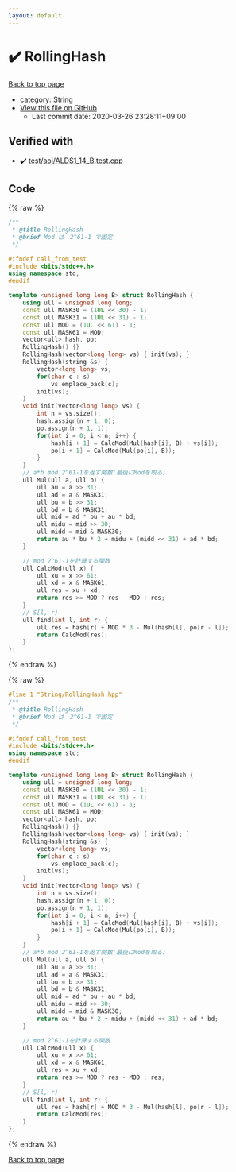 ```yaml
---
layout: default
---
```


<!-- mathjax config similar to math.stackexchange -->
<script type="text/javascript" async
  src="https://cdnjs.cloudflare.com/ajax/libs/mathjax/2.7.5/MathJax.js?config=TeX-MML-AM_CHTML">
</script>
<script type="text/x-mathjax-config">
  MathJax.Hub.Config({
    TeX: { equationNumbers: { autoNumber: "AMS" }},
    tex2jax: {
      inlineMath: [ ['$','$'] ],
      processEscapes: true
    },
    "HTML-CSS": { matchFontHeight: false },
    displayAlign: "left",
    displayIndent: "2em"
  });
</script>

<script type="text/javascript" src="https://cdnjs.cloudflare.com/ajax/libs/jquery/3.4.1/jquery.min.js"></script>
<script src="https://cdn.jsdelivr.net/npm/jquery-balloon-js@1.1.2/jquery.balloon.min.js" integrity="sha256-ZEYs9VrgAeNuPvs15E39OsyOJaIkXEEt10fzxJ20+2I=" crossorigin="anonymous"></script>
<script type="text/javascript" src="../../assets/js/copy-button.js"></script>
<link rel="stylesheet" href="../../assets/css/copy-button.css" />


# :heavy_check_mark: RollingHash

<a href="../../index.html">Back to top page</a>

* category: <a href="../../index.html#27118326006d3829667a400ad23d5d98">String</a>
* <a href="{{ site.github.repository_url }}/blob/master/String/RollingHash.hpp">View this file on GitHub</a>
    - Last commit date: 2020-03-26 23:28:11+09:00




## Verified with

* :heavy_check_mark: <a href="../../verify/test/aoj/ALDS1_14_B.test.cpp.html">test/aoj/ALDS1_14_B.test.cpp</a>


## Code

<a id="unbundled"></a>
{% raw %}
```cpp
/**
 * @title RollingHash
 * @brief Mod は　2^61-1 で固定
 */

#ifndef call_from_test
#include <bits/stdc++.h>
using namespace std;
#endif

template <unsigned long long B> struct RollingHash {
    using ull = unsigned long long;
    const ull MASK30 = (1UL << 30) - 1;
    const ull MASK31 = (1UL << 31) - 1;
    const ull MOD = (1UL << 61) - 1;
    const ull MASK61 = MOD;
    vector<ull> hash, po;
    RollingHash() {}
    RollingHash(vector<long long> vs) { init(vs); }
    RollingHash(string &s) {
        vector<long long> vs;
        for(char c : s)
            vs.emplace_back(c);
        init(vs);
    }
    void init(vector<long long> vs) {
        int n = vs.size();
        hash.assign(n + 1, 0);
        po.assign(n + 1, 1);
        for(int i = 0; i < n; i++) {
            hash[i + 1] = CalcMod(Mul(hash[i], B) + vs[i]);
            po[i + 1] = CalcMod(Mul(po[i], B));
        }
    }
    // a*b mod 2^61-1を返す関数(最後にModを取る)
    ull Mul(ull a, ull b) {
        ull au = a >> 31;
        ull ad = a & MASK31;
        ull bu = b >> 31;
        ull bd = b & MASK31;
        ull mid = ad * bu + au * bd;
        ull midu = mid >> 30;
        ull midd = mid & MASK30;
        return au * bu * 2 + midu + (midd << 31) + ad * bd;
    }

    // mod 2^61-1を計算する関数
    ull CalcMod(ull x) {
        ull xu = x >> 61;
        ull xd = x & MASK61;
        ull res = xu + xd;
        return res >= MOD ? res - MOD : res;
    }
    // S[l, r)
    ull find(int l, int r) {
        ull res = hash[r] + MOD * 3 - Mul(hash[l], po[r - l]);
        return CalcMod(res);
    }
};
```
{% endraw %}

<a id="bundled"></a>
{% raw %}
```cpp
#line 1 "String/RollingHash.hpp"
/**
 * @title RollingHash
 * @brief Mod は　2^61-1 で固定
 */

#ifndef call_from_test
#include <bits/stdc++.h>
using namespace std;
#endif

template <unsigned long long B> struct RollingHash {
    using ull = unsigned long long;
    const ull MASK30 = (1UL << 30) - 1;
    const ull MASK31 = (1UL << 31) - 1;
    const ull MOD = (1UL << 61) - 1;
    const ull MASK61 = MOD;
    vector<ull> hash, po;
    RollingHash() {}
    RollingHash(vector<long long> vs) { init(vs); }
    RollingHash(string &s) {
        vector<long long> vs;
        for(char c : s)
            vs.emplace_back(c);
        init(vs);
    }
    void init(vector<long long> vs) {
        int n = vs.size();
        hash.assign(n + 1, 0);
        po.assign(n + 1, 1);
        for(int i = 0; i < n; i++) {
            hash[i + 1] = CalcMod(Mul(hash[i], B) + vs[i]);
            po[i + 1] = CalcMod(Mul(po[i], B));
        }
    }
    // a*b mod 2^61-1を返す関数(最後にModを取る)
    ull Mul(ull a, ull b) {
        ull au = a >> 31;
        ull ad = a & MASK31;
        ull bu = b >> 31;
        ull bd = b & MASK31;
        ull mid = ad * bu + au * bd;
        ull midu = mid >> 30;
        ull midd = mid & MASK30;
        return au * bu * 2 + midu + (midd << 31) + ad * bd;
    }

    // mod 2^61-1を計算する関数
    ull CalcMod(ull x) {
        ull xu = x >> 61;
        ull xd = x & MASK61;
        ull res = xu + xd;
        return res >= MOD ? res - MOD : res;
    }
    // S[l, r)
    ull find(int l, int r) {
        ull res = hash[r] + MOD * 3 - Mul(hash[l], po[r - l]);
        return CalcMod(res);
    }
};

```
{% endraw %}

<a href="../../index.html">Back to top page</a>

